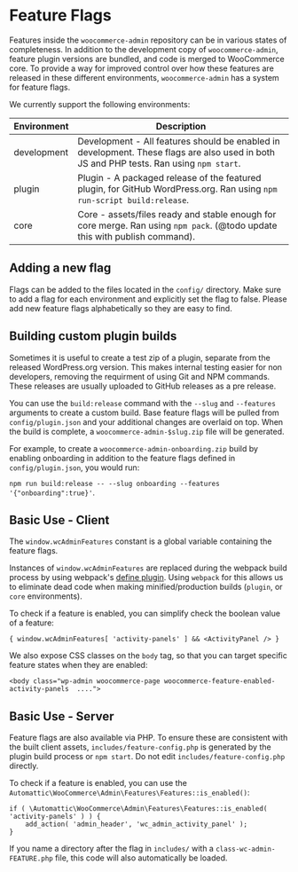 # Feature Flags

Features inside the `woocommerce-admin` repository can be in various states of completeness. In addition to the development copy of `woocommerce-admin`, feature plugin versions are bundled, and code is merged to WooCommerce core. To provide a way for improved control over how these features are released in these different environments, `woocommerce-admin` has a system for feature flags.

We currently support the following environments:

| Environment | Description                                                                                                                                                            |
|-------------|------------------------------------------------------------------------------------------------------------------------------------------------------------------------|
| development | Development - All features should be enabled in development. These flags are also used in both JS and PHP tests. Ran using `npm start`.                                |
| plugin      | Plugin - A packaged release of the featured plugin, for GitHub WordPress.org. Ran using `npm run-script build:release`. |                                    |
| core        | Core - assets/files ready and stable enough for core merge. Ran using `npm pack`. (@todo update this with publish command).


## Adding a new flag

Flags can be added to the files located in the `config/` directory. Make sure to add a flag for each environment and explicitly set the flag to false.
Please add new feature flags alphabetically so they are easy to find.

## Building custom plugin builds

Sometimes it is useful to create a test zip of a plugin, separate from the released WordPress.org version. This makes internal testing easier for non developers, removing the requirment of using Git and NPM commands. These releases are usually uploaded to GitHub releases as a pre release.

You can use the `build:release` command with the `--slug` and `--features` arguments to create a custom build. Base feature flags will be pulled from `config/plugin.json` and your additional changes are overlaid on top. When the build is complete, a `woocommerce-admin-$slug.zip` file will be generated.

For example, to create a `woocommerce-admin-onboarding.zip` build by enabling onboarding in addition to the feature flags defined in `config/plugin.json`, you would run:

`npm run build:release -- --slug onboarding --features '{"onboarding":true}'`.

## Basic Use - Client

The `window.wcAdminFeatures` constant is a global variable containing the feature flags.

Instances of `window.wcAdminFeatures` are replaced during the webpack build process by using webpack's [define plugin](https://webpack.js.org/plugins/define-plugin/). Using `webpack` for this allows us to eliminate dead code when making minified/production builds (`plugin`, or `core` environments).

To check if a feature is enabled, you can simplify check the boolean value of a feature:

```
{ window.wcAdminFeatures[ 'activity-panels' ] && <ActivityPanel /> }
```

We also expose CSS classes on the `body` tag, so that you can target specific feature states when they are enabled:

```
<body class="wp-admin woocommerce-page woocommerce-feature-enabled-activity-panels  ....">
```

## Basic Use - Server

Feature flags are also available via PHP. To ensure these are consistent with the built client assets, `includes/feature-config.php` is generated by the plugin build process or `npm start`. Do not edit `includes/feature-config.php` directly.

To check if a feature is enabled, you can use the `Automattic\WooCommerce\Admin\Features\Features::is_enabled()`:

```
if ( \Automattic\WooCommerce\Admin\Features\Features::is_enabled( 'activity-panels' ) ) {
	add_action( 'admin_header', 'wc_admin_activity_panel' );
}
```

If you name a directory after the flag in `includes/` with a `class-wc-admin-FEATURE.php` file, this code will also automatically be loaded.
